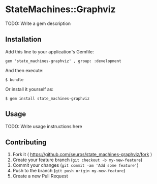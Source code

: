 # StateMachines::Graphviz

TODO: Write a gem description

## Installation

Add this line to your application's Gemfile:

    gem 'state_machines-graphviz' , group: :development

And then execute:

    $ bundle

Or install it yourself as:

    $ gem install state_machines-graphviz

## Usage

TODO: Write usage instructions here

## Contributing

1. Fork it ( https://github.com/seuros/state_machines-graphviz/fork )
2. Create your feature branch (`git checkout -b my-new-feature`)
3. Commit your changes (`git commit -am 'Add some feature'`)
4. Push to the branch (`git push origin my-new-feature`)
5. Create a new Pull Request
